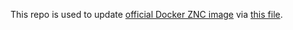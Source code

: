 This repo is used to update [official Docker ZNC image](https://hub.docker.com/_/znc/) via [this file](https://github.com/docker-library/official-images/blob/master/library/znc).
